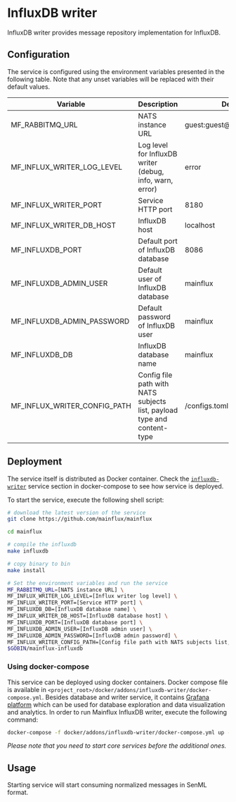 # InfluxDB writer

InfluxDB writer provides message repository implementation for InfluxDB.

## Configuration

The service is configured using the environment variables presented in the
following table. Note that any unset variables will be replaced with their
default values.

| Variable                      | Description                                                             | Default                |
| ----------------------------- | ----------------------------------------------------------------------- | ---------------------- |
| MF_RABBITMQ_URL                   | NATS instance URL                                                       | guest:guest@localhost:5672/  |
| MF_INFLUX_WRITER_LOG_LEVEL    | Log level for InfluxDB writer (debug, info, warn, error)                | error                  |
| MF_INFLUX_WRITER_PORT         | Service HTTP port                                                       | 8180                   |
| MF_INFLUX_WRITER_DB_HOST      | InfluxDB host                                                           | localhost              |
| MF_INFLUXDB_PORT              | Default port of InfluxDB database                                       | 8086                   |
| MF_INFLUXDB_ADMIN_USER        | Default user of InfluxDB database                                       | mainflux               |
| MF_INFLUXDB_ADMIN_PASSWORD    | Default password of InfluxDB user                                       | mainflux               |
| MF_INFLUXDB_DB                | InfluxDB database name                                                  | mainflux               |
| MF_INFLUX_WRITER_CONFIG_PATH  | Config file path with NATS subjects list, payload type and content-type | /configs.toml          |

## Deployment

The service itself is distributed as Docker container. Check the [`influxdb-writer`](https://github.com/mainflux/mainflux/blob/master/docker/addons/influxdb-writer/docker-compose.yml#L35-L58) service section in docker-compose to see how service is deployed.

To start the service, execute the following shell script:

```bash
# download the latest version of the service
git clone https://github.com/mainflux/mainflux

cd mainflux

# compile the influxdb
make influxdb

# copy binary to bin
make install

# Set the environment variables and run the service
MF_RABBITMQ_URL=[NATS instance URL] \
MF_INFLUX_WRITER_LOG_LEVEL=[Influx writer log level] \
MF_INFLUX_WRITER_PORT=[Service HTTP port] \
MF_INFLUXDB_DB=[InfluxDB database name] \
MF_INFLUX_WRITER_DB_HOST=[InfluxDB database host] \
MF_INFLUXDB_PORT=[InfluxDB database port] \
MF_INFLUXDB_ADMIN_USER=[InfluxDB admin user] \
MF_INFLUXDB_ADMIN_PASSWORD=[InfluxDB admin password] \
MF_INFLUX_WRITER_CONFIG_PATH=[Config file path with NATS subjects list, payload type and content-type] \
$GOBIN/mainflux-influxdb
```

### Using docker-compose

This service can be deployed using docker containers.
Docker compose file is available in `<project_root>/docker/addons/influxdb-writer/docker-compose.yml`. Besides database
and writer service, it contains [Grafana platform](https://grafana.com/) which can be used for database
exploration and data visualization and analytics. In order to run Mainflux InfluxDB writer, execute the following command:

```bash
docker-compose -f docker/addons/influxdb-writer/docker-compose.yml up -d
```

_Please note that you need to start core services before the additional ones._

## Usage

Starting service will start consuming normalized messages in SenML format.

[doc]: https://docs.mainflux.io
